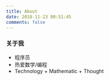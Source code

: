 ```yaml
---
title: About
date: 2018-11-23 00:51:45
comments: false
---
```


### 关于我

- 程序员
- 热爱数学/编程
- Technology + Mathematic + Thought
